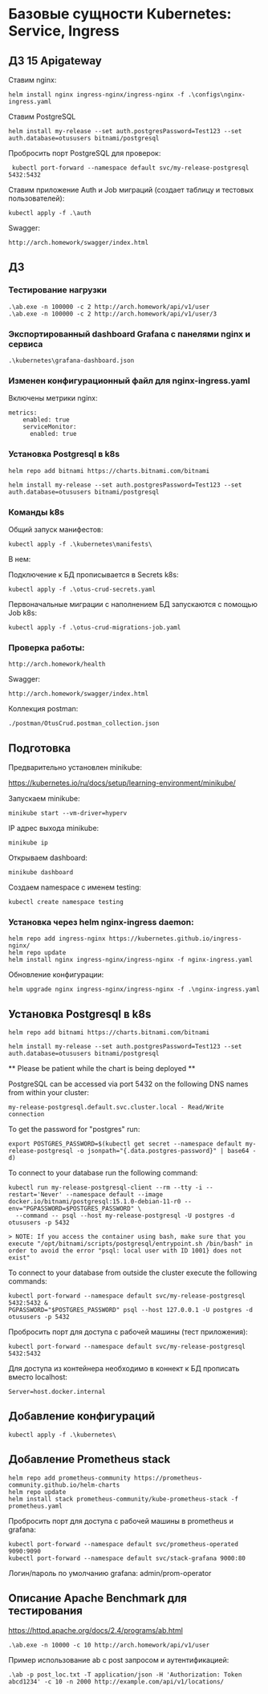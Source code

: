 # Базовые сущности Кubernetes: Service, Ingress

## ДЗ 15 Apigateway

Ставим nginx:
```shell
helm install nginx ingress-nginx/ingress-nginx -f .\configs\nginx-ingress.yaml
```
Ставим PostgreSQL
```shell
helm install my-release --set auth.postgresPassword=Test123 --set auth.database=otususers bitnami/postgresql
```
Пробросить порт PostgreSQL для проверок:
```shell
 kubectl port-forward --namespace default svc/my-release-postgresql 5432:5432
```
Ставим приложение Auth и Job миграций (создает таблицу и тестовых пользователей):
```shell
kubectl apply -f .\auth
```
Swagger:
```shell
http://arch.homework/swagger/index.html
```

## ДЗ

### Тестирование нагрузки

    .\ab.exe -n 100000 -c 2 http://arch.homework/api/v1/user
    .\ab.exe -n 100000 -c 2 http://arch.homework/api/v1/user/3

### Экспортированный dashboard Grafana c панелями nginx и сервиса

    .\kubernetes\grafana-dashboard.json

### Изменен конфигурационный файл для nginx-ingress.yaml

Включены метрики nginx:
```  
metrics:
    enabled: true
    serviceMonitor:
      enabled: true
```

### Установка Postgresql в k8s
    helm repo add bitnami https://charts.bitnami.com/bitnami

    helm install my-release --set auth.postgresPassword=Test123 --set auth.database=otususers bitnami/postgresql

### Команды k8s

Общий запуск манифестов:

    kubectl apply -f .\kubernetes\manifests\

В нем:

Подключение к БД прописывается в Secrets k8s:

    kubectl apply -f .\otus-crud-secrets.yaml

Первоначальные миграции с наполнением БД запускаются с помощью Job k8s:

    kubectl apply -f .\otus-crud-migrations-job.yaml

### Проверка работы:

    http://arch.homework/health

Swagger:

    http://arch.homework/swagger/index.html

Коллекция postman:

    ./postman/OtusCrud.postman_collection.json

## Подготовка
Предварительно установлен minikube:

https://kubernetes.io/ru/docs/setup/learning-environment/minikube/

Запускаем minikube:
 
    minikube start --vm-driver=hyperv

IP адрес выхода minikube:
    
    minikube ip

Открываем dashboard:

    minikube dashboard

Создаем namespace с именем testing: 

    kubectl create namespace testing

### Установка через helm nginx-ingress daemon:

    helm repo add ingress-nginx https://kubernetes.github.io/ingress-nginx/
    helm repo update
    helm install nginx ingress-nginx/ingress-nginx -f nginx-ingress.yaml

Обновление конфигурации:

    helm upgrade nginx ingress-nginx/ingress-nginx -f .\nginx-ingress.yaml

## Установка Postgresql в k8s

    helm repo add bitnami https://charts.bitnami.com/bitnami

    helm install my-release --set auth.postgresPassword=Test123 --set auth.database=otususers bitnami/postgresql

** Please be patient while the chart is being deployed **

PostgreSQL can be accessed via port 5432 on the following DNS names from within your cluster:

    my-release-postgresql.default.svc.cluster.local - Read/Write connection

To get the password for "postgres" run:

    export POSTGRES_PASSWORD=$(kubectl get secret --namespace default my-release-postgresql -o jsonpath="{.data.postgres-password}" | base64 -d)

To connect to your database run the following command:

    kubectl run my-release-postgresql-client --rm --tty -i --restart='Never' --namespace default --image docker.io/bitnami/postgresql:15.1.0-debian-11-r0 --env="PGPASSWORD=$POSTGRES_PASSWORD" \
      --command -- psql --host my-release-postgresql -U postgres -d otususers -p 5432

    > NOTE: If you access the container using bash, make sure that you execute "/opt/bitnami/scripts/postgresql/entrypoint.sh /bin/bash" in order to avoid the error "psql: local user with ID 1001} does not exist"

To connect to your database from outside the cluster execute the following commands:

    kubectl port-forward --namespace default svc/my-release-postgresql 5432:5432 &
    PGPASSWORD="$POSTGRES_PASSWORD" psql --host 127.0.0.1 -U postgres -d otususers -p 5432

Пробросить порт для доступа с рабочей машины (тест приложения):
    
    kubectl port-forward --namespace default svc/my-release-postgresql 5432:5432

Для доступа из контейнера необходимо в коннект к БД прописать вместо localhost:

    Server=host.docker.internal

## Добавление конфигураций
    
    kubectl apply -f .\kubernetes\

## Добавление Prometheus stack

    helm repo add prometheus-community https://prometheus-community.github.io/helm-charts
    helm repo update
    helm install stack prometheus-community/kube-prometheus-stack -f prometheus.yaml

Пробросить порт для доступа с рабочей машины в prometheus и grafana:

    kubectl port-forward --namespace default svc/prometheus-operated 9090:9090
    kubectl port-forward --namespace default svc/stack-grafana 9000:80

Логин/пароль по умолчанию grafana: admin/prom-operator

## Описание Apache Benchmark для тестирования
https://httpd.apache.org/docs/2.4/programs/ab.html

    .\ab.exe -n 10000 -c 10 http://arch.homework/api/v1/user

Пример использование ab с post запросом и аутентификацией:

    .\ab -p post_loc.txt -T application/json -H 'Authorization: Token abcd1234' -c 10 -n 2000 http://example.com/api/v1/locations/
